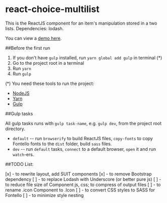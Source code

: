 # react-choice-multilist

This is the ReactJS component for an item's manipulation stored in a two lists.
Dependencies: lodash.

You can view a [demo here](http://skulden13.github.io/react-choice-multilist/).


##Before the first run

1. If you don't have `gulp` installed, run `yarn global add gulp` in terminal (*)  
2. Go to the project root in a terminal
3. Run `yarn`
4. Run `gulp`

(*) You need these tools to run the project:
* [NodeJS](http://nodejs.org/)
* [Yarn](https://yarnpkg.com/)
* [Gulp](http://gulpjs.com/)


##Gulp tasks

All gulp tasks runs with `gulp task-name`, e.g. `gulp dev`, from the project root directory.

* `default` -- run `browserify` to build ReactJS files, `copy-fonts` to copy Fontello fonts to the `dist` folder, build `sass` files.
* `dev` -- run `default` tasks, `connect` to a default browser, `open` it and run `watch`-ers.


##TODO List:

[x] - to rewrite layout, add SUIT components
[x] - to remove Bootstrap dependency
[ ] - to replace Lodash with Underscore (or better pure js)
[ ] - to reduce file size of Component js, css; to compress of output files
[ ] - to rename .icon Component to .Icon
[ ] - to convert CSS styles to SASS for Fontello
[ ] - to minimize style nesting
